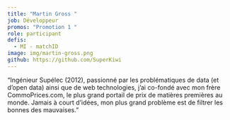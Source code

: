 ```yaml
---
title: "Martin Gross "
job: Développeur
promos: "Promotion 1 "
role: participant
defis:
  - MI - matchID
image: img/martin-gross.png
github: https://github.com/SuperKiwi
---
```

“Ingénieur Supélec (2012), passionné par les problématiques de data (et d’open data) ainsi que de web technologies, j’ai co-fondé avec mon frère CommoPrices.com, le plus grand portail de prix de matières premières au monde. Jamais à court d’idées, mon plus grand problème est de filtrer les bonnes des mauvaises.”